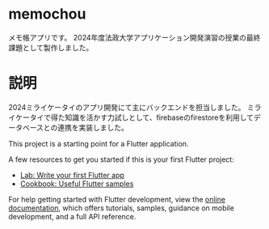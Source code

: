 # memochou

メモ帳アプリです。
2024年度法政大学アプリケーション開発演習の授業の最終課題として製作しました。

# 説明
2024ミライケータイのアプリ開発にて主にバックエンドを担当しました。
ミライケータイで得た知識を活かす力試しとして、firebaseのfirestoreを利用してデータベースとの連携を実装しました。

This project is a starting point for a Flutter application.

A few resources to get you started if this is your first Flutter project:

- [Lab: Write your first Flutter app](https://docs.flutter.dev/get-started/codelab)
- [Cookbook: Useful Flutter samples](https://docs.flutter.dev/cookbook)

For help getting started with Flutter development, view the
[online documentation](https://docs.flutter.dev/), which offers tutorials,
samples, guidance on mobile development, and a full API reference.